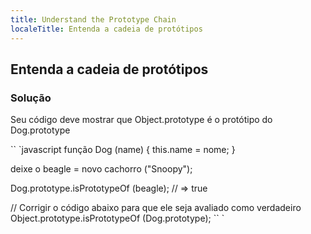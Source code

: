 ```yaml
---
title: Understand the Prototype Chain
localeTitle: Entenda a cadeia de protótipos
---
```

## Entenda a cadeia de protótipos

### Solução

Seu código deve mostrar que Object.prototype é o protótipo do Dog.prototype

\`\` \`javascript função Dog (name) { this.name = nome; }

deixe o beagle = novo cachorro ("Snoopy");

Dog.prototype.isPrototypeOf (beagle); // => true

// Corrigir o código abaixo para que ele seja avaliado como verdadeiro Object.prototype.isPrototypeOf (Dog.prototype); \`\` \`